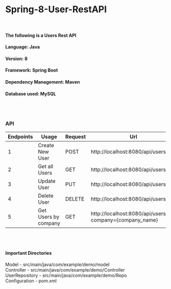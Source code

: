 # Spring-8-User-RestAPI

<br>

#### The following is a Users Rest API 
#### Language: Java
#### Version: 8
#### Framework: Spring Boot
#### Dependency Management: Maven
#### Database used: MySQL

<br>
<br>

### API 

|  Endpoints 	|  Usage 	|   Request  |	Url  |	
|---	|---	|---	| ---	|
|   1	|  Create New User 	|   POST	| 	http://localhost:8080/api/users |
|   2	|   Get all Users	|   GET	| 	http://localhost:8080/api/users  |
|   3	|   Update User 	|  PUT 	| 	http://localhost:8080/api/users/{id}  |
|   4	|   Delete User	|   DELETE	| 	http://localhost:8080/api/users/{id}  |
|   5	|   Get Users by company	|  GET 	| 	http://localhost:8080/api/users?company={company_name}  |

<br>
<br>

#### Important Directories

Model - src/main/java/com/example/demo/model
<br>
Controller - src/main/java/com/example/demo/Controller
<br>
UserRepository - src/main/java/com/example/demo/Repo
<br>
Configuration - pom.xml
